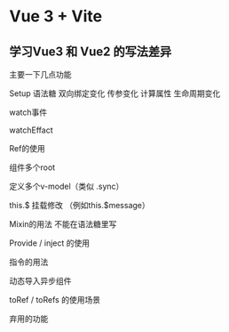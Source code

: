 # Vue 3 + Vite 


## 学习Vue3 和 Vue2 的写法差异

主要一下几点功能

Setup 语法糖
双向绑定变化
传参变化
计算属性
生命周期变化
   
watch事件

watchEffact

Ref的使用

组件多个root

定义多个v-model（类似 .sync）

this.$ 挂载修改
（例如this.$message）


Mixin的用法
不能在语法糖里写


Provide / inject 的使用

指令的用法

动态导入异步组件

toRef / toRefs 的使用场景

弃用的功能 
